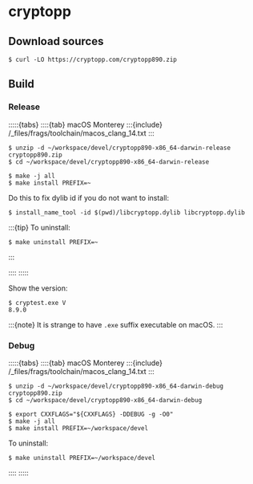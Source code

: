 # cryptopp

## Download sources

```console
$ curl -LO https://cryptopp.com/cryptopp890.zip
```

## Build

### Release

:::::{tabs}
::::{tab} macOS Monterey
:::{include} /_files/frags/toolchain/macos_clang_14.txt
:::

```console
$ unzip -d ~/workspace/devel/cryptopp890-x86_64-darwin-release cryptopp890.zip
$ cd ~/workspace/devel/cryptopp890-x86_64-darwin-release
```

```console
$ make -j all
$ make install PREFIX=~
```

Do this to fix dylib id if you do not want to install:

```console
$ install_name_tool -id $(pwd)/libcryptopp.dylib libcryptopp.dylib
```

:::{tip}
To uninstall:

```console
$ make uninstall PREFIX=~
```

:::

::::
:::::

Show the version:

```console
$ cryptest.exe V
8.9.0
```

:::{note}
It is strange to have `.exe` suffix executable on macOS.
:::

### Debug

:::::{tabs}
::::{tab} macOS Monterey
:::{include} /_files/frags/toolchain/macos_clang_14.txt
:::

```console
$ unzip -d ~/workspace/devel/cryptopp890-x86_64-darwin-debug cryptopp890.zip
$ cd ~/workspace/devel/cryptopp890-x86_64-darwin-debug
```

```console
$ export CXXFLAGS="${CXXFLAGS} -DDEBUG -g -O0"
$ make -j all
$ make install PREFIX=~/workspace/devel
```

To uninstall:

```console
$ make uninstall PREFIX=~/workspace/devel
```

::::
:::::
